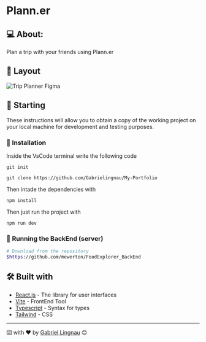 # Plann.er

## 💻 About:

Plan a trip with your friends using Plann.er

## 📝 Layout

![Trip Planner Figma](https://www.figma.com/design/gb3JvH86aaJxOWaIQaMXnm/NLW-Journey-%E2%80%A2-Planejador-de-viagem-(Community)?node-id=3-376&m=dev)

## 🚀 Starting

These instructions will allow you to obtain a copy of the working project on your local machine for development and testing purposes.

### 🔧 Installation

Inside the VsCode terminal write the following code

```
git init
```

```
git clone https://github.com/Gabrielingnau/My-Portfolio
```
Then intade the dependencies with

```
npm install
```

Then just run the project with

```
npm run dev
```

### 🚧 Running the BackEnd (server)

```bash
# Download from the repository
$https://github.com/mewerton/FoodExplorer_BackEnd
```

## 🛠️ Built with

* [React.js](https://react.dev/) - The library for user interfaces
* [Vite](https://vitejs.dev/) - FrontEnd Tool
* [Typescript](https://www.typescriptlang.org/) - Syntax for types
* [Tailwind](https://tailwindcss.com/) - CSS 

---
⌨️ with ❤️ by [Gabriel Lingnau](https://www.linkedin.com/in/gabriel-lingnau-3bb17b266/) 😊
